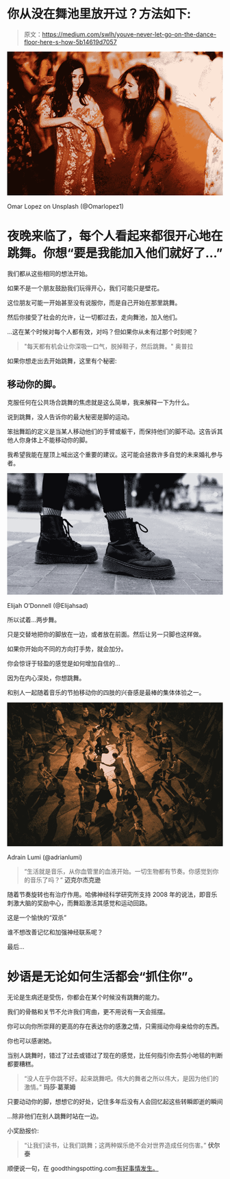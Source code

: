 # 你从没在舞池里放开过？方法如下:

> 原文：<https://medium.com/swlh/youve-never-let-go-on-the-dance-floor-here-s-how-5b14619d7057>

![](img/0ae67a4726e8c4207d8f386de3e0c4f2.png)

Omar Lopez on Unsplash (@Omarlopez1)

# 夜晚来临了，每个人看起来都很开心地在跳舞。你想“要是我能加入他们就好了…”

我们都从这些相同的想法开始。

如果不是一个朋友鼓励我们玩得开心，我们可能只是壁花。

这位朋友可能一开始甚至没有说服你，而是自己开始在那里跳舞。

然后你接受了社会的允许，让一切都过去，走向舞池，加入他们。

…这在某个时候对每个人都有效，对吗？但如果你从未有过那个时刻呢？

> "每天都有机会让你深吸一口气，脱掉鞋子，然后跳舞。"
> 奥普拉

如果你想走出去开始跳舞，这里有个秘密:

## 移动你的脚。

克服任何在公共场合跳舞的焦虑就是这么简单，我来解释一下为什么。

说到跳舞，没人告诉你的最大秘密是脚的运动。

笨拙舞蹈的定义是当某人移动他们的手臂或躯干，而保持他们的脚不动。这告诉其他人你身体上不能移动你的脚。

我希望我能在屋顶上喊出这个重要的建议。这可能会拯救许多自觉的未来婚礼参与者。

![](img/d3df6cb1adcc490feffbd03735c1cd9f.png)

Elijah O’Donnell (@Elijahsad)

所以试着…两步舞。

只是交替地把你的脚放在一边，或者放在前面。然后让另一只脚也这样做。

如果你开始向不同的方向打手势，就会加分。

你会惊讶于轻盈的感觉是如何增加自信的…

因为在内心深处，你想跳舞。

和别人一起随着音乐的节拍移动你的四肢的兴奋感是最棒的集体体验之一。

![](img/ff60468d1f111f6fdbe242c747ee2143.png)

Adrain Lumi (@adrianlumi)

> “生活就是音乐，从你血管里的血液开始。一切生物都有节奏。你感觉到你的音乐了吗？”
> **迈克尔杰克逊**

随着节奏旋转也有治疗作用。哈佛神经科学研究所支持 2008 年的说法，即音乐刺激大脑的奖励中心，而舞蹈激活其感觉和运动回路。

这是一个愉快的“双杀”

谁不想改善记忆和加强神经联系呢？

最后…

# 妙语是无论如何生活都会“抓住你”。

无论是生病还是受伤，你都会在某个时候没有跳舞的能力。

我们的骨骼和关节不允许我们弯曲，更不用说有一天会摇摆。

你可以向你所崇拜的更高的存在表达你的感激之情，只需摇动你母亲给你的东西。

你也可以感谢她。

当别人跳舞时，错过了过去或错过了现在的感觉，比任何指引你去剪小地毯的判断都要糟糕。

> “没人在乎你跳不好。起来跳舞吧。伟大的舞者之所以伟大，是因为他们的激情。”
> **玛莎·葛莱姆**

只要动动你的脚，想想它的好处，记住多年后没有人会回忆起这些转瞬即逝的瞬间

…除非他们在别人跳舞时站在一边。

小奖励报价:

> “让我们读书，让我们跳舞；这两种娱乐绝不会对世界造成任何伤害。”
> **伏尔泰**

顺便说一句，在 goodthingspotting.com[有好事情发生。](https://goodthingspotting.com/)